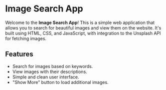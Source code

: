 # Image Search App

Welcome to the **Image Search App**! This is a simple web application that allows you to search for beautiful images and view them on the website. 
It's built using HTML, CSS, and JavaScript, with integration to the Unsplash API for fetching images.

## Features

- Search for images based on keywords.
- View images with their descriptions.
- Simple and clean user interface.
- "Show More" button to load additional images.
